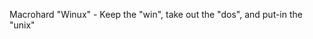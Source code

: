 <!---
- 👋 Hi, I’m @MacroHard-Winux
- 👀 I’m interested in ...
- 🌱 I’m currently learning ...
- 💞️ I’m looking to collaborate on ...
- 📫 How to reach me ...


MacroHard-Winux/MacroHard-Winux is a ✨ special ✨ repository because its `README.md` (this file) appears on your GitHub profile.
You can click the Preview link to take a look at your changes.
--->
Macrohard "Winux" - Keep the "win", take out the "dos", and put-in the "unix"
